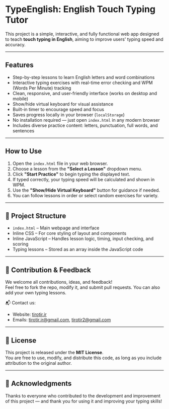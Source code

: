 # TypeEnglish: English Touch Typing Tutor

This project is a simple, interactive, and fully functional web app designed to teach **touch typing in English**, aiming to improve users' typing speed and accuracy.

---

## Features

- Step-by-step lessons to learn English letters and word combinations  
- Interactive typing exercises with real-time error checking and WPM (Words Per Minute) tracking  
- Clean, responsive, and user-friendly interface (works on desktop and mobile)  
- Show/hide virtual keyboard for visual assistance  
- Built-in timer to encourage speed and focus  
- Saves progress locally in your browser (`localStorage`)  
- No installation required — just open `index.html` in any modern browser  
- Includes diverse practice content: letters, punctuation, full words, and sentences  

---

## How to Use

1. Open the `index.html` file in your web browser.  
2. Choose a lesson from the **"Select a Lesson"** dropdown menu.  
3. Click **"Start Practice"** to begin typing the displayed text.  
4. If typed correctly, your typing speed will be calculated and shown in WPM.  
5. Use the **"Show/Hide Virtual Keyboard"** button for guidance if needed.  
6. You can follow lessons in order or select random exercises for variety.

---

## 🧩 Project Structure

- `index.html` – Main webpage and interface  
- Inline CSS – For core styling of layout and components  
- Inline JavaScript – Handles lesson logic, timing, input checking, and scoring  
- Typing lessons – Stored as an array inside the JavaScript code  

---

## 🤝 Contribution & Feedback

We welcome all contributions, ideas, and feedback!  
Feel free to fork the repo, modify it, and submit pull requests. You can also add your own typing lessons.

📬 Contact us:  
- Website: [tirotir.ir](https://tirotir.ir)  
- Emails: [tirotir.ir@gmail.com](mailto:tirotir.ir@gmail.com), [tirotir2@gmail.com](mailto:tirotir2@gmail.com)

---

## 📝 License

This project is released under the **MIT License**.  
You are free to use, modify, and distribute this code, as long as you include attribution to the original author.

---

## 🙏 Acknowledgments

Thanks to everyone who contributed to the development and improvement of this project — and thank you for using it and improving your typing skills!
